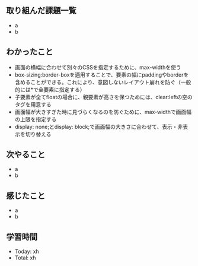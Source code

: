 ## 取り組んだ課題一覧
- a
- b
## わかったこと
- 画面の横幅に合わせて別々のCSSを指定するために、max-widthを使う
- box-sizing:border-boxを適用することで、要素の幅にpaddingやborderを含めることができる。これにより、意図しないレイアウト崩れを防ぐ（一般的には*で全要素に指定する）
- 子要素が全てfloatの場合に、親要素が高さを保つためには、clear:leftの空のタグを用意する
- 画面幅が大きすぎた時に見づらくなるのを防ぐために、max-widthで画面幅の上限を指定する
- display: none;とdisplay: block;で画面幅の大きさに合わせて、表示・非表示を切り替える
## 次やること
- a
- b
## 感じたこと
- a
- b
## 学習時間
- Today: xh
- Total: xh
